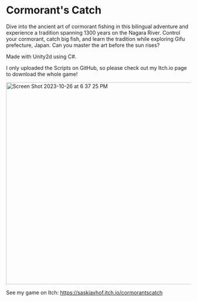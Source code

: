 # Cormorant's Catch

Dive into the ancient art of cormorant fishing in this bilingual adventure and experience a tradition spanning 1300 years on the Nagara River. Control your cormorant, catch big fish, and learn the tradition while exploring Gifu prefecture, Japan. Can you master the art before the sun rises?

Made with Unity2d using C#.

I only uploaded the Scripts on GitHub, so please check out my Itch.io page to download the whole game!

<img width="551" alt="Screen Shot 2023-10-26 at 6 37 25 PM" src="https://github.com/saskiavhof/Cormorant-s-Catch/assets/121727706/4c4aa840-1dcc-469e-85df-631053f5207b">

See my game on Itch: https://saskiavhof.itch.io/cormorantscatch
